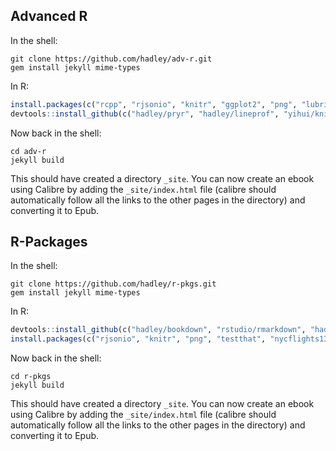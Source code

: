 ## Advanced R

In the shell:

```
git clone https://github.com/hadley/adv-r.git
gem install jekyll mime-types
```

In R:

```r
install.packages(c("rcpp", "rjsonio", "knitr", "ggplot2", "png", "lubridate", "yaml", "microbenchmark", "dplyr", "plyr", "stringr", "memoise", "inline", "fastmatch"))
devtools::install_github(c("hadley/pryr", "hadley/lineprof", "yihui/knitr", "rstudio/rmarkdown", "hadley/bookdown"))
```

Now back in the shell:

```
cd adv-r
jekyll build
```

This should have created a directory `_site`. You can now create an ebook using Calibre by adding the `_site/index.html` file (calibre should automatically follow all the links to the other pages in the directory) and converting it to Epub.

## R-Packages
 
In the shell:

```
git clone https://github.com/hadley/r-pkgs.git
gem install jekyll mime-types
```

In R:

```r
devtools::install_github(c("hadley/bookdown", "rstudio/rmarkdown", "hadley/bookdown", "ropensci/testdat"))
install.packages(c("rjsonio", "knitr", "png", "testthat", "nycflights13", "stringi", "lubridate", "pryr", "microbenchmark", "roxygen2"))
```

Now back in the shell:

```
cd r-pkgs
jekyll build
```

This should have created a directory `_site`. You can now create an ebook using Calibre by adding the `_site/index.html` file (calibre should automatically follow all the links to the other pages in the directory) and converting it to Epub.